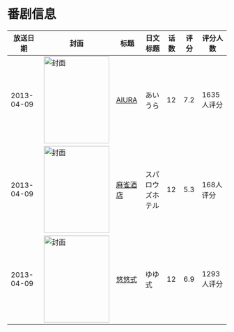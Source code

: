 # 番剧信息

|放送日期|封面|标题|日文标题|话数|评分|评分人数|
|---|---|---|---|---|---|---|
|2013-04-09|<img src="https://lain.bgm.tv/pic/cover/c/ab/a2/56159_5zydj.jpg" alt="封面" style="width:150px;height:200px;object-fit:cover;">|[AIURA](https://bangumi.tv/subject/56159)|あいうら|12|7.2|1635人评分|
|2013-04-09|<img src="https://lain.bgm.tv/pic/cover/c/d5/25/66414_Zk0qP.jpg" alt="封面" style="width:150px;height:200px;object-fit:cover;">|[麻雀酒店](https://bangumi.tv/subject/66414)|スパロウズホテル|12|5.3|168人评分|
|2013-04-09|<img src="https://lain.bgm.tv/pic/cover/c/61/79/46828_9hz5h.jpg" alt="封面" style="width:150px;height:200px;object-fit:cover;">|[悠悠式](https://bangumi.tv/subject/46828)|ゆゆ式|12|6.9|1293人评分|
